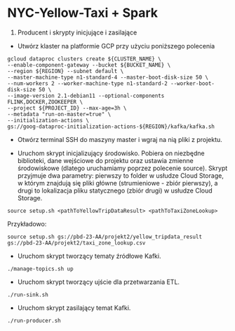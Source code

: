 # NYC-Yellow-Taxi + Spark

1. Producent i skrypty inicjujące i zasilające

- Utwórz klaster na platformie GCP przy użyciu poniższego polecenia
```shell
gcloud dataproc clusters create ${CLUSTER_NAME} \
--enable-component-gateway --bucket ${BUCKET_NAME} \
--region ${REGION} --subnet default \
--master-machine-type n1-standard-4 --master-boot-disk-size 50 \
--num-workers 2 --worker-machine-type n1-standard-2 --worker-boot-disk-size 50 \
--image-version 2.1-debian11 --optional-components FLINK,DOCKER,ZOOKEEPER \
--project ${PROJECT_ID} --max-age=3h \
--metadata "run-on-master=true" \
--initialization-actions \
gs://goog-dataproc-initialization-actions-${REGION}/kafka/kafka.sh
```

- Otwórz terminal SSH do maszyny master i wgraj na nią pliki z projektu.

- Uruchom skrypt inicjalizujący środowisko. Pobiera on niezbędne biblioteki, dane wejściowe do projektu
oraz ustawia zmienne środowiskowe (dlatego uruchamiamy poprzez polecenie source).
Skrypt przyjmuje dwa parametry: pierwszy to folder w usłudze Cloud Storage,
w którym znajdują się pliki główne (strumieniowe - zbiór pierwszy),
a drugi to lokalizacja pliku statycznego (zbiór drugi) w usłudze Cloud Storage.

```shell
source setup.sh <pathToYellowTripDataResult> <pathToTaxiZoneLookup>
```
Przykładowo:
```shell
source setup.sh gs://pbd-23-AA/projekt2/yellow_tripdata_result gs://pbd-23-AA/projekt2/taxi_zone_lookup.csv
```

- Uruchom skrypt tworzący tematy źródłowe Kafki.
```shell
./manage-topics.sh up
```

- Uruchom skrypt tworzący ujście dla przetwarzania ETL.
```shell
./run-sink.sh
```

- Uruchom skrypt zasilający temat Kafki. 
```shell
./run-producer.sh
```